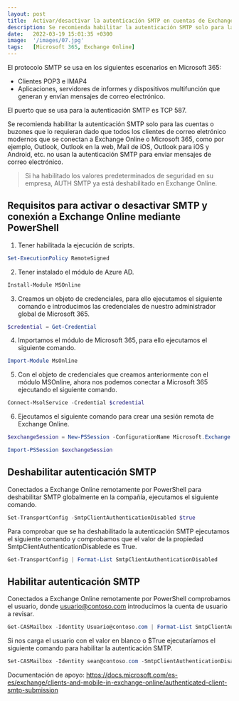 ```yaml
---
layout: post
title:  Activar/desactivar la autenticación SMTP en cuentas de Exchange Online
description: Se recomienda habilitar la autenticación SMTP solo para las cuentas o buzones que lo requieran...
date:   2022-03-19 15:01:35 +0300
image:  '/images/07.jpg'
tags:   [Microsoft 365, Exchange Online]
---
```

El protocolo SMTP se usa en los siguientes escenarios en Microsoft 365:

* Clientes POP3 e IMAP4
* Aplicaciones, servidores de informes y dispositivos multifunción que generan y envían mensajes de correo electrónico.

El puerto que se usa para la autenticación SMTP es TCP 587.

Se recomienda habilitar la autenticación SMTP solo para las cuentas o buzones que lo requieran dado que todos los clientes de correo eletrónico modernos que se conectan a Exchange Online o Microsoft 365, como por ejemplo, Outlook, Outlook en la web, Mail de iOS, Outlook para iOS y Android, etc. no usan la autenticación SMTP para enviar mensajes de correo electrónico.

> Si ha habilitado los valores predeterminados de seguridad en su empresa, AUTH SMTP ya está deshabilitado en Exchange Online.

## Requisitos para activar o desactivar SMTP y conexión a Exchange Online mediante PowerShell

1. Tener habilitada la ejecución de scripts.

```powershell
Set-ExecutionPolicy RemoteSigned
```

2. Tener instalado el módulo de Azure AD.

```powershell
Install-Module MSOnline
```

3. Creamos un objeto de credenciales, para ello ejecutamos el siguiente comando e introducimos las credenciales de nuestro administrador global de Microsoft 365.

```powershell
$credential = Get-Credential
```

4. Importamos el módulo de Microsoft 365, para ello ejecutamos el siguiente comando.

```powershell
Import-Module MsOnline
```

5. Con el objeto de credenciales que creamos anteriormente con el módulo MSOnline, ahora nos podemos conectar a Microsoft 365 ejecutando el siguiente comando.

```powershell
Connect-MsolService -Credential $credential
```

6. Ejecutamos el siguiente comando para crear una sesión remota de Exchange Online.

```powershell
$exchangeSession = New-PSSession -ConfigurationName Microsoft.Exchange -ConnectionUri "https://outlook.office365.com/powershell-liveid/" -Credential $credential -Authentication "Basic" –AllowRedirection
```

```powershell
Import-PSSession $exchangeSession
```

## Deshabilitar autenticación SMTP

Conectados a Exchange Online remotamente por PowerShell para deshabilitar SMTP globalmente en la compañía, ejecutamos el siguiente comando.

```powershell
Set-TransportConfig -SmtpClientAuthenticationDisabled $true
```

Para comprobar que se ha deshabilitado la autenticación SMTP ejecutamos el siguiente comando y comprobamos que el valor de la propiedad SmtpClientAuthenticationDisablede es True.

```powershell
Get-TransportConfig | Format-List SmtpClientAuthenticationDisabled
```

## Habilitar autenticación SMTP

Conectados a Exchange Online remotamente por PowerShell comprobamos el usuario, donde usuario@contoso.com introducimos la cuenta de usuario a revisar.

```powershell
Get-CASMailbox -Identity Usuario@contoso.com | Format-List SmtpClientAuthenticationDisabled
```

Si nos carga el usuario con el valor en blanco o $True ejecutaríamos el siguiente comando para habilitar la autenticación SMTP.

```powershell
Set-CASMailbox -Identity sean@contoso.com -SmtpClientAuthenticationDisabled $false 
```

Documentación de apoyo:
https://docs.microsoft.com/es-es/exchange/clients-and-mobile-in-exchange-online/authenticated-client-smtp-submission